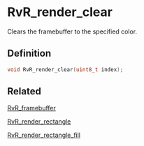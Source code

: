 # RvR_render_clear

Clears the framebuffer to the specified color.

## Definition

```c
void RvR_render_clear(uint8_t index);
```

## Related

[RvR_framebuffer](/rvr/rvr/framebuffer)

[RvR_render_rectangle](/rvr/rvr/render_rectangle)

[RvR_render_rectangle_fill](/rvr/rvr/render_rectangle_fill)
